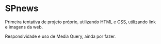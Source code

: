 # SPnews
Primeira tentativa de projeto próprio, utilizando HTML e CSS, utilizando link e imagens da web.

Responsividade e uso de Media Query, ainda por fazer.
